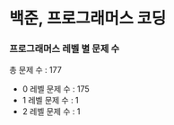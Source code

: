 # 백준, 프로그래머스 코딩
### 프로그래머스 레벨 별 문제 수
총 문제 수 : 177
- 0 레벨 문제 수 : 175
- 1 레벨 문제 수 : 1
- 2 레벨 문제 수 : 1

